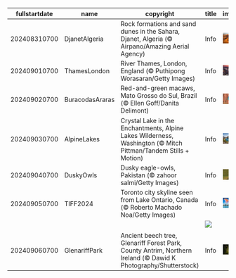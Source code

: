 |fullstartdate|name|copyright|title|image|
|--|--|--|--|--|
202408310700|DjanetAlgeria|Rock formations and sand dunes in the Sahara, Djanet, Algeria (© Airpano/Amazing Aerial Agency)|Info|![](/en-AU/2024/09/202408310700DjanetAlgeria.jpg)|
202409010700|ThamesLondon|River Thames, London, England (© Puthipong Worasaran/Getty Images)|Info|![](/en-AU/2024/09/202409010700ThamesLondon.jpg)|
202409020700|BuracodasAraras|Red-and-green macaws, Mato Grosso do Sul, Brazil (© Ellen Goff/Danita Delimont)|Info|![](/en-AU/2024/09/202409020700BuracodasAraras.jpg)|
202409030700|AlpineLakes|Crystal Lake in the Enchantments, Alpine Lakes Wilderness, Washington (© Mitch Pittman/Tandem Stills + Motion)|Info|![](/en-AU/2024/09/202409030700AlpineLakes.jpg)|
202409040700|DuskyOwls|Dusky eagle-owls, Pakistan (© zahoor salmi/Getty Images)|Info|![](/en-AU/2024/09/202409040700DuskyOwls.jpg)|
202409050700|TIFF2024|Toronto city skyline seen from Lake Ontario, Canada (© Roberto Machado Noa/Getty Images)|Info|![](/en-AU/2024/09/202409050700TIFF2024.jpg)|
||||![](/en-AU/2024/09/.jpg)|
202409060700|GlenariffPark|Ancient beech tree, Glenariff Forest Park, County Antrim, Northern Ireland (© Dawid K Photography/Shutterstock)|Info|![](/en-AU/2024/09/202409060700GlenariffPark.jpg)|
